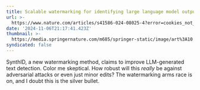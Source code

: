 ```yaml
---
title: Scalable watermarking for identifying large language model outputs - Nature
url: >-
  https://www.nature.com/articles/s41586-024-08025-4?error=cookies_not_supported&code=5ec05732-fa45-4fce-a1c7-3ef0383c6f47
date: '2024-11-06T21:17:41.423Z'
thumbnail: >-
  https://media.springernature.com/m685/springer-static/image/art%3A10.1038%2Fs41586-024-08025-4/MediaObjects/41586_2024_8025_Fig1_HTML.png
syndicated: false
---
```

SynthID, a new watermarking method, claims to improve LLM-generated text detection.  Color me skeptical.  How robust will this *really* be against adversarial attacks or even just minor edits?  The watermarking arms race is on, and I doubt this is the silver bullet.
